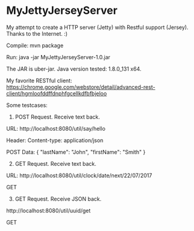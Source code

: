# MyJettyJerseyServer
My attempt to create a HTTP server (Jetty) with Restful support (Jersey). Thanks to the Internet. :)

Compile: mvn package

Run: java -jar MyJettyJerseyServer-1.0.jar

The JAR is uber-jar. Java version tested: 1.8.0_131 x64.

My favorite RESTful client: https://chrome.google.com/webstore/detail/advanced-rest-client/hgmloofddffdnphfgcellkdfbfbjeloo

Some testcases:

1. POST Request. Receive text back.

URL: http://localhost:8080/util/say/hello

Header: Content-type: application/json

POST Data:
{
  "lastName": "John",
  "firstName": "Smith"
}

2. GET Request. Receive text back.

URL: http://localhost:8080/util/clock/date/next/22/07/2017

GET

3. GET Request. Receive JSON back.

http://localhost:8080/util/uuid/get

GET

